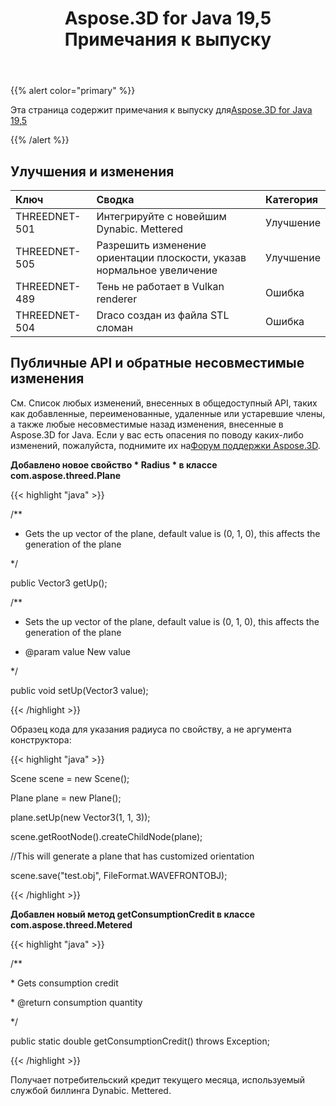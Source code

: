 ﻿---
title: Aspose.3D for Java 19,5 Примечания к выпуску
type: docs
weight: 80
url: /ru/java/aspose-3d-for-java-19-5-release-notes/
---
{{% alert color="primary" %}} 

Эта страница содержит примечания к выпуску для[Aspose.3D for Java 19,5](https://repository.aspose.com/webapp/#/artifacts/browse/tree/General/repo/com/aspose/aspose-3d/19.5)

{{% /alert %}} 
## **Улучшения и изменения**

|**Ключ**|**Сводка**|**Категория**|
|:- |:- |:- |
|THREEDNET-501|Интегрируйте с новейшим Dynabic. Mettered|Улучшение|
|THREEDNET-505|Разрешить изменение ориентации плоскости, указав нормальное увеличение|Улучшение|
|THREEDNET-489|Тень не работает в Vulkan renderer|Ошибка|
|THREEDNET-504|Draco создан из файла STL сломан|Ошибка|

## **Публичные API и обратные несовместимые изменения**
См. Список любых изменений, внесенных в общедоступный API, таких как добавленные, переименованные, удаленные или устаревшие члены, а также любые несовместимые назад изменения, внесенные в Aspose.3D for Java. Если у вас есть опасения по поводу каких-либо изменений, пожалуйста, поднимите их на[Форум поддержки Aspose.3D](https://forum.aspose.com/c/3d).

**Добавлено новое свойство * Radius * в классе com.aspose.threed.Plane**

{{< highlight "java" >}}

 /**

 * Gets the up vector of the plane, default value is (0, 1, 0), this affects the generation of the plane

 */

public Vector3 getUp();

/**

 * Sets the up vector of the plane, default value is (0, 1, 0), this affects the generation of the plane

 * @param value New value

 */

public void setUp(Vector3 value);

{{< /highlight >}}

Образец кода для указания радиуса по свойству, а не аргумента конструктора:

{{< highlight "java" >}}

 Scene scene = new Scene();

Plane plane = new Plane();

plane.setUp(new Vector3(1, 1, 3));

scene.getRootNode().createChildNode(plane);

//This will generate a plane that has customized orientation

scene.save("test.obj", FileFormat.WAVEFRONTOBJ);

{{< /highlight >}}

**Добавлен новый метод getConsumptionCredit в классе com.aspose.threed.Metered**

{{< highlight "java" >}}

 /**

\* Gets consumption credit

\* @return consumption quantity

*/

public static double getConsumptionCredit() throws Exception;

{{< /highlight >}}

Получает потребительский кредит текущего месяца, используемый службой биллинга Dynabic. Mettered.
